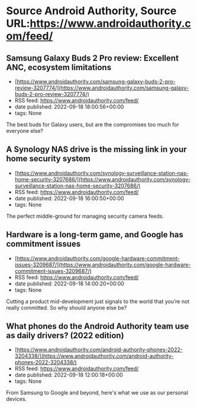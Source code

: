 # Source Android Authority, Source URL:https://www.androidauthority.com/feed/

## Samsung Galaxy Buds 2 Pro review: Excellent ANC, ecosystem limitations
 - [https://www.androidauthority.com/samsung-galaxy-buds-2-pro-review-3207774/](https://www.androidauthority.com/samsung-galaxy-buds-2-pro-review-3207774/)
 - RSS feed: https://www.androidauthority.com/feed/
 - date published: 2022-09-18 18:00:56+00:00
 - tags: None

The best buds for Galaxy users, but are the compromises too much for everyone else?

## A Synology NAS drive is the missing link in your home security system
 - [https://www.androidauthority.com/synology-surveillance-station-nas-home-security-3207686/](https://www.androidauthority.com/synology-surveillance-station-nas-home-security-3207686/)
 - RSS feed: https://www.androidauthority.com/feed/
 - date published: 2022-09-18 16:00:50+00:00
 - tags: None

The perfect middle-ground for managing security camera feeds.

## Hardware is a long-term game, and Google has commitment issues
 - [https://www.androidauthority.com/google-hardware-commitment-issues-3209687/](https://www.androidauthority.com/google-hardware-commitment-issues-3209687/)
 - RSS feed: https://www.androidauthority.com/feed/
 - date published: 2022-09-18 14:00:20+00:00
 - tags: None

Cutting a product mid-development just signals to the world that you’re not really committed. So why should anyone else be?

## What phones do the Android Authority team use as daily drivers? (2022 edition)
 - [https://www.androidauthority.com/android-authority-phones-2022-3204338/](https://www.androidauthority.com/android-authority-phones-2022-3204338/)
 - RSS feed: https://www.androidauthority.com/feed/
 - date published: 2022-09-18 12:00:18+00:00
 - tags: None

From Samsung to Google and beyond, here's what we use as our personal devices.
